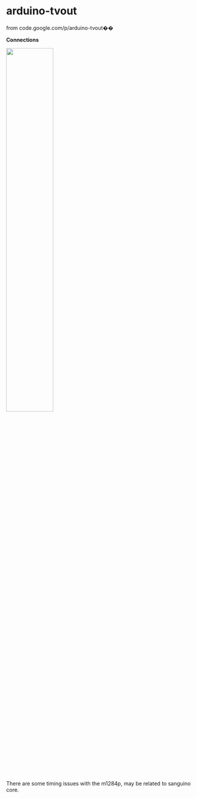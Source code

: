 # arduino-tvout
from code.google.com/p/arduino-tvout��

**Connections**

<img src="http://farm5.static.flickr.com/4087/5225072558_5f5f760037.jpg" width="50%"/>



There are some timing issues with the m1284p, may be related to sanguino core.
